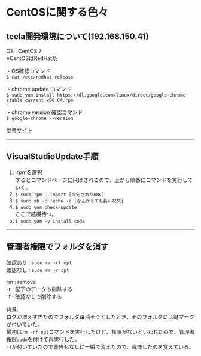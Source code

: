 # CentOSに関する色々

## teela開発環境について(192.168.150.41)

OS : CentOS 7  
※CentOSはRedHat系  

・OS確認コマンド  
`$ cat /etc/redhat-release`  

・chrome update コマンド  
`$ sudo yum install https://dl.google.com/linux/direct/google-chrome-stable_current_x86_64.rpm`  

・chrome version 確認コマンド  
`$ google-chrome --version`  

[参考サイト](http://www.ajisaba.net/develop/chrome/install_centos7.html)  

---

## VisualStudioUpdate手順  

1. .rpmを選択  
   するとコマンドページに飛ばされるので、上から順番にコマンドを実行していく。  
2. `$ sudo rpm --import [指定されたURL]`  
3. `$ sudo sh -c 'echo -e [なんかとても長い呪文]`  
4. `$ sudo yum check-update`  
   ここで結構待つ。  
5. `$ sudo yum -y install code`  

---

## 管理者権限でフォルダを消す

確認あり : `sudo rm -rf opt`  
確認なし : `sudo rm -r opt`  

rm : remove  
-r : 配下のデータも削除する  
-f : 確認なしで削除する  

背景:  
ログが増えすぎたのでフォルダ毎消そうとしたとき、そのフォルダには鍵マークが付いていた。  
最初は`rm -rf opt`コマンドを実行したけど、権限がないといわれたので、管理者権限`sudo`を付けて再実行した。  
`-f`が付いていたので警告もなしに一瞬で消えたので、戦慄したのを覚えている。  
